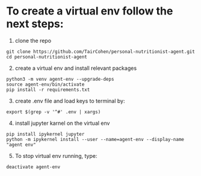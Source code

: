 # To create a virtual env follow the next steps:

1. clone the repo
```
git clone https://github.com/TairCohen/personal-nutritionist-agent.git
cd personal-nutritionist-agent
```

2. create a virtual env and install relevant packages
```
python3 -m venv agent-env --upgrade-deps
source agent-env/bin/activate
pip install -r requirements.txt
```

3. create .env file and load keys to terminal by:
```
export $(grep -v '^#' .env | xargs)
```

4. install jupyter karnel on the virtual env
```
pip install ipykernel jupyter
python -m ipykernel install --user --name=agent-env --display-name "agent env"
```

5. To stop virtual env running, type:
```
deactivate agent-env 
 ```